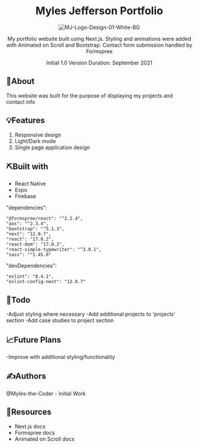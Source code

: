 <div align='center'>

# Myles Jefferson Portfolio
![MJ-Logo-Design-01-White-BG](https://user-images.githubusercontent.com/76969330/155625307-659f3221-81f1-43f8-9c60-d720ae979e0c.png)
  
My portfolio website built using Next.js. Styling and animations were added with Animated on Scroll and Bootstrap. Contact form submission handled by Formspree

Initial 1.0 Version Duration: September 2021 

</div>
 
## 🧐About

This website was built for the purpose of displaying my projects and contact info

## 💡Features

1. Responsive design
2. Light/Dark mode
3. Single page application design

## ⛏️Built with

- React Native
- Expo
- Firebase

 "dependencies": 
 
    "@formspree/react": "^2.2.4",
    "aos": "^2.3.4",
    "bootstrap": "^5.1.3",
    "next": "12.0.7",
    "react": "17.0.2",
    "react-dom": "17.0.2",
    "react-simple-typewriter": "^3.0.1",
    "sass": "^1.45.0"
    
  "devDependencies": 
  
    "eslint": "8.4.1",
    "eslint-config-next": "12.0.7"

## 📝Todo

-Adjust styling where necessary
-Add additional projects to 'projects' section
-Add case studies to project section

## 📈Future Plans

-Improve with additional styling/functionality

## ✍️Authors
@Myles-the-Coder - Initial Work

## 🧬Resources

- Next.js docs
- Formspree docs
- Animated on Scroll docs

